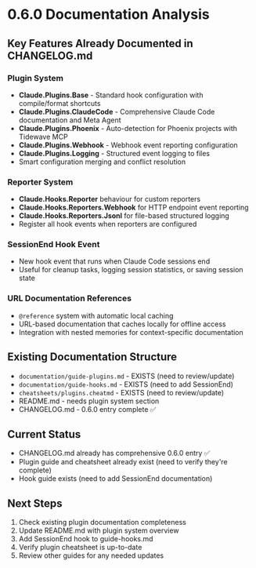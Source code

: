 # 0.6.0 Documentation Analysis

## Key Features Already Documented in CHANGELOG.md

### Plugin System
- **Claude.Plugins.Base** - Standard hook configuration with compile/format shortcuts  
- **Claude.Plugins.ClaudeCode** - Comprehensive Claude Code documentation and Meta Agent
- **Claude.Plugins.Phoenix** - Auto-detection for Phoenix projects with Tidewave MCP
- **Claude.Plugins.Webhook** - Webhook event reporting configuration
- **Claude.Plugins.Logging** - Structured event logging to files
- Smart configuration merging and conflict resolution

### Reporter System  
- **Claude.Hooks.Reporter** behaviour for custom reporters
- **Claude.Hooks.Reporters.Webhook** for HTTP endpoint event reporting
- **Claude.Hooks.Reporters.Jsonl** for file-based structured logging
- Register all hook events when reporters are configured

### SessionEnd Hook Event
- New hook event that runs when Claude Code sessions end
- Useful for cleanup tasks, logging session statistics, or saving session state

### URL Documentation References
- `@reference` system with automatic local caching
- URL-based documentation that caches locally for offline access  
- Integration with nested memories for context-specific documentation

## Existing Documentation Structure
- `documentation/guide-plugins.md` - EXISTS (need to review/update)
- `documentation/guide-hooks.md` - EXISTS (need to add SessionEnd)
- `cheatsheets/plugins.cheatmd` - EXISTS (need to review/update)
- README.md - needs plugin system section
- CHANGELOG.md - 0.6.0 entry complete ✅

## Current Status
- CHANGELOG.md already has comprehensive 0.6.0 entry ✅
- Plugin guide and cheatsheet already exist (need to verify they're complete)
- Hook guide exists (need to add SessionEnd documentation)

## Next Steps
1. Check existing plugin documentation completeness
2. Update README.md with plugin system overview
3. Add SessionEnd hook to guide-hooks.md
4. Verify plugin cheatsheet is up-to-date
5. Review other guides for any needed updates